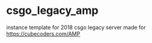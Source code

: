 # csgo_legacy_amp

instance template for 2018 csgo legacy server made for https://cubecoders.com/AMP
